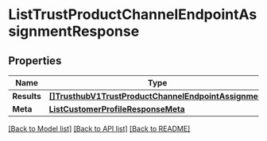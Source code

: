 # ListTrustProductChannelEndpointAssignmentResponse

## Properties

Name | Type | Description | Notes
------------ | ------------- | ------------- | -------------
**Results** | [**[]TrusthubV1TrustProductChannelEndpointAssignment**](TrusthubV1TrustProductChannelEndpointAssignment.md) |  |[optional] 
**Meta** | [**ListCustomerProfileResponseMeta**](ListCustomerProfileResponseMeta.md) |  |[optional] 

[[Back to Model list]](../README.md#documentation-for-models) [[Back to API list]](../README.md#documentation-for-api-endpoints) [[Back to README]](../README.md)


